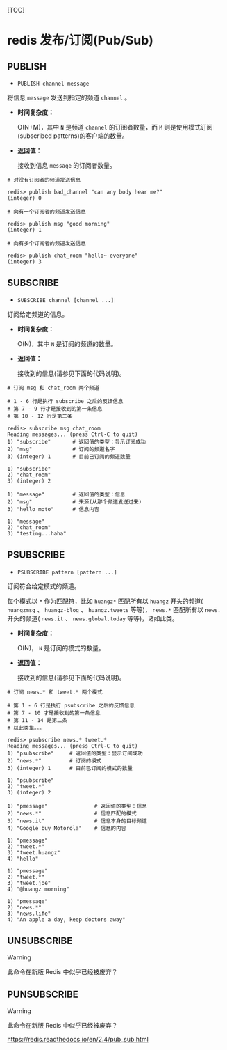 [TOC]



# redis 发布/订阅(Pub/Sub)

## PUBLISH

- `PUBLISH channel message`


将信息 `message` 发送到指定的频道 `channel` 。

- **时间复杂度：**

  O(N+M)，其中 `N` 是频道 `channel` 的订阅者数量，而 `M` 则是使用模式订阅(subscribed patterns)的客户端的数量。

- **返回值：**

  接收到信息 `message` 的订阅者数量。

```
# 对没有订阅者的频道发送信息

redis> publish bad_channel "can any body hear me?"
(integer) 0

# 向有一个订阅者的频道发送信息

redis> publish msg "good morning"
(integer) 1

# 向有多个订阅者的频道发送信息

redis> publish chat_room "hello~ everyone"
(integer) 3

```

## SUBSCRIBE

- `SUBSCRIBE channel [channel ...]`


订阅给定频道的信息。

- **时间复杂度：**

  O(N)，其中 `N` 是订阅的频道的数量。

- **返回值：**

  接收到的信息(请参见下面的代码说明)。

```
# 订阅 msg 和 chat_room 两个频道

# 1 - 6 行是执行 subscribe 之后的反馈信息
# 第 7 - 9 行才是接收到的第一条信息
# 第 10 - 12 行是第二条

redis> subscribe msg chat_room
Reading messages... (press Ctrl-C to quit)
1) "subscribe"       # 返回值的类型：显示订阅成功
2) "msg"             # 订阅的频道名字
3) (integer) 1       # 目前已订阅的频道数量

1) "subscribe"
2) "chat_room"
3) (integer) 2

1) "message"         # 返回值的类型：信息
2) "msg"             # 来源(从那个频道发送过来)
3) "hello moto"      # 信息内容

1) "message"
2) "chat_room"
3) "testing...haha"

```

## PSUBSCRIBE

- `PSUBSCRIBE pattern [pattern ...]`


订阅符合给定模式的频道。

每个模式以 `*` 作为匹配符，比如 `huangz*` 匹配所有以 `huangz` 开头的频道( `huangzmsg` 、 `huangz-blog` 、 `huangz.tweets` 等等)， `news.*` 匹配所有以 `news.` 开头的频道( `news.it` 、 `news.global.today` 等等)，诸如此类。

- **时间复杂度：**

  O(N)， `N` 是订阅的模式的数量。

- **返回值：**

  接收到的信息(请参见下面的代码说明)。

```
# 订阅 news.* 和 tweet.* 两个模式

# 第 1 - 6 行是执行 psubscribe 之后的反馈信息
# 第 7 - 10 才是接收到的第一条信息
# 第 11 - 14 是第二条
# 以此类推。。。

redis> psubscribe news.* tweet.*
Reading messages... (press Ctrl-C to quit)
1) "psubscribe"     # 返回值的类型：显示订阅成功
2) "news.*"         # 订阅的模式
3) (integer) 1      # 目前已订阅的模式的数量

1) "psubscribe"
2) "tweet.*"
3) (integer) 2

1) "pmessage"               # 返回值的类型：信息
2) "news.*"                 # 信息匹配的模式
3) "news.it"                # 信息本身的目标频道
4) "Google buy Motorola"    # 信息的内容

1) "pmessage"
2) "tweet.*"
3) "tweet.huangz"
4) "hello"

1) "pmessage"
2) "tweet.*"
3) "tweet.joe"
4) "@huangz morning"

1) "pmessage"
2) "news.*"
3) "news.life"
4) "An apple a day, keep doctors away"

```

## UNSUBSCRIBE

Warning

 

此命令在新版 Redis 中似乎已经被废弃？

## PUNSUBSCRIBE

Warning

 

此命令在新版 Redis 中似乎已经被废弃？



https://redis.readthedocs.io/en/2.4/pub_sub.html